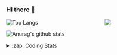 ### Hi there 👋

<!--
**tao8687/tao8687** is a ✨ _special_ ✨ repository because its `README.md` (this file) appears on your GitHub profile.

Here are some ideas to get you started:

- 🔭 I’m currently working on ...
- 🌱 I’m currently learning ...
- 👯 I’m looking to collaborate on ...
- 🤔 I’m looking for help with ...
- 💬 Ask me about ...
- 📫 How to reach me: ...
- 😄 Pronouns: ...
- ⚡ Fun fact: ...
-->

<img align='right' src="https://media.giphy.com/media/M9gbBd9nbDrOTu1Mqx/giphy.gif" width="240">

  
![Top Langs](https://github-readme-stats.vercel.app/api/top-langs/?username=tao8687&layout=compact&title_color=23238E&text_color=A67D3D)

![Anurag's github stats](https://github-readme-stats.vercel.app/api?username=tao8687&show_icons=true&&text_color=A67D3D&title_color=23238E&show_icons=false&count_private=true&hide=stars)

<details>
  <summary>:zap: Coding Stats</summary>
  <br>
    
<!--START_SECTION:waka-->
![Code Time](http://img.shields.io/badge/Code%20Time-2%2C009%20hrs%2056%20mins-blue)

![Profile Views](http://img.shields.io/badge/Profile%20Views-1-blue)

**🐱 My GitHub Data** 

> 📦 1.5 MB Used in GitHub's Storage 
 > 
> 🏆 146 Contributions in the Year 2025
 > 
> 🚫 Not Opted to Hire
 > 
> 📜 63 Public Repositories 
 > 
> 🔑 24 Private Repositories 
 > 
**I'm an Early 🐤** 

```text
🌞 Morning                1748 commits        ██████████████████████░░░   89.14 % 
🌆 Daytime                90 commits          █░░░░░░░░░░░░░░░░░░░░░░░░   04.59 % 
🌃 Evening                119 commits         ██░░░░░░░░░░░░░░░░░░░░░░░   06.07 % 
🌙 Night                  4 commits           ░░░░░░░░░░░░░░░░░░░░░░░░░   00.20 % 
```
📅 **I'm Most Productive on Wednesday** 

```text
Monday                   281 commits         ████░░░░░░░░░░░░░░░░░░░░░   14.33 % 
Tuesday                  267 commits         ███░░░░░░░░░░░░░░░░░░░░░░   13.62 % 
Wednesday                338 commits         ████░░░░░░░░░░░░░░░░░░░░░   17.24 % 
Thursday                 262 commits         ███░░░░░░░░░░░░░░░░░░░░░░   13.36 % 
Friday                   278 commits         ████░░░░░░░░░░░░░░░░░░░░░   14.18 % 
Saturday                 272 commits         ███░░░░░░░░░░░░░░░░░░░░░░   13.87 % 
Sunday                   263 commits         ███░░░░░░░░░░░░░░░░░░░░░░   13.41 % 
```


📊 **This Week I Spent My Time On** 

```text
🕑︎ Time Zone: Asia/Shanghai

💬 Programming Languages: 
C                        1 hr 28 mins        ████████████░░░░░░░░░░░░░   49.38 % 
CMake                    37 mins             █████░░░░░░░░░░░░░░░░░░░░   20.72 % 
Makefile                 21 mins             ███░░░░░░░░░░░░░░░░░░░░░░   11.80 % 
SSH Config               12 mins             ██░░░░░░░░░░░░░░░░░░░░░░░   06.97 % 
Linker Script            8 mins              █░░░░░░░░░░░░░░░░░░░░░░░░   04.99 % 

🔥 Editors: 
Cursor                   2 hrs 3 mins        █████████████████░░░░░░░░   68.98 % 
VS Code                  55 mins             ████████░░░░░░░░░░░░░░░░░   31.02 % 

🐱‍💻 Projects: 
VSX_C0                   2 hrs 1 min         █████████████████░░░░░░░░   67.96 % 
BGC32                    26 mins             ████░░░░░░░░░░░░░░░░░░░░░   14.64 % 
OpenCTR_H60V32_R20_1024_V15 mins             ██░░░░░░░░░░░░░░░░░░░░░░░   08.52 % 
Unknown Project          12 mins             ██░░░░░░░░░░░░░░░░░░░░░░░   06.97 % 
src                      2 mins              ░░░░░░░░░░░░░░░░░░░░░░░░░   01.43 % 

💻 Operating System: 
Linux                    2 hrs 58 mins       █████████████████████████   100.00 % 
```

**I Mostly Code in C++** 

```text
C++                      11 repos            ████████░░░░░░░░░░░░░░░░░   33.33 % 
Python                   8 repos             ██████░░░░░░░░░░░░░░░░░░░   24.24 % 
JavaScript               2 repos             ██░░░░░░░░░░░░░░░░░░░░░░░   06.06 % 
Batchfile                1 repo              █░░░░░░░░░░░░░░░░░░░░░░░░   03.03 % 
HTML                     1 repo              █░░░░░░░░░░░░░░░░░░░░░░░░   03.03 % 
```



**Timeline**

![Lines of Code chart](https://raw.githubusercontent.com/tao8687/tao8687/master/assets/bar_graph.png)


 Last Updated on 25/05/2025 02:03:58 UTC
<!--END_SECTION:waka-->
</details>
